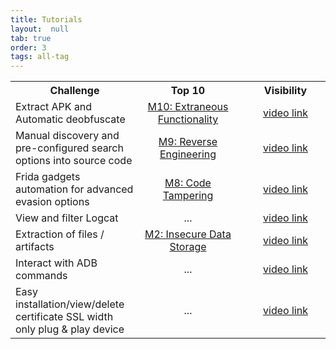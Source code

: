 ```yaml
---
title: Tutorials
layout:  null
tab: true
order: 3
tags: all-tag
---
```


<table>
  <tr>
    <th>Challenge</th>
    <th>Top 10</th>
    <th>Visibility</th>
  </tr>
  
  <tr>
    <td style="min-width: 190px;">Extract APK and Automatic deobfuscate</td>
    <td style="min-width: 140px; text-align: center; vertical-align: middle;"> <a href="https://owasp.org/www-project-mobile-top-10/2016-risks/m10-extraneous-functionality">M10: Extraneous Functionality</a> </td>
    <td style="min-width: 140px; text-align: center; vertical-align: middle;"><a href="https://youtube.com" target="_blank">video link</a></td>
  </tr>

  <tr>
    <td style="min-width: 190px;">Manual discovery and pre-configured search options into source code</td>
    <td style="min-width: 140px; text-align: center; vertical-align: middle;"> <a href="https://owasp.org/www-project-mobile-top-10/2016-risks/m9-reverse-engineering">M9: Reverse Engineering</a> </td>
    <td style="min-width: 140px; text-align: center; vertical-align: middle;"><a href="https://youtube.com" target="_blank">video link</a></td>
  </tr>
  
  <tr>
    <td style="min-width: 190px;">Frida gadgets automation for advanced evasion options</td>
    <td style="min-width: 140px; text-align: center; vertical-align: middle;"> <a href="https://owasp.org/www-project-mobile-top-10/2016-risks/m8-code-tampering">M8: Code Tampering</a> </td>
    <td style="min-width: 140px; text-align: center; vertical-align: middle;"><a href="https://youtube.com" target="_blank">video link</a></td>
  </tr>
  
  <tr>
    <td style="min-width: 190px;">View and filter Logcat</td>
    <td style="min-width: 140px; text-align: center; vertical-align: middle;">...</td>
    <td style="min-width: 140px; text-align: center; vertical-align: middle;"><a href="https://youtube.com" target="_blank">video link</a></td>
  </tr>
  
  <tr>
    <td style="min-width: 190px;">Extraction of files / artifacts</td>
    <td style="min-width: 140px; text-align: center; vertical-align: middle;"> <a href="https://owasp.org/www-project-mobile-top-10/2016-risks/m2-insecure-data-storage">M2: Insecure Data Storage</a> </td>
    <td style="min-width: 140px; text-align: center; vertical-align: middle;"><a href="https://youtube.com" target="_blank">video link</a></td>
  </tr>
  
  <tr>
    <td style="min-width: 190px;">Interact with ADB commands</td>
    <td style="min-width: 140px; text-align: center; vertical-align: middle;">...</td>
    <td style="min-width: 140px; text-align: center; vertical-align: middle;"><a href="https://youtube.com" target="_blank">video link</a></td>
  </tr>
  
  <tr>
    <td style="min-width: 190px;">Easy installation/view/delete certificate SSL width only plug & play device</td>
    <td style="min-width: 140px; text-align: center; vertical-align: middle;">...</td>
    <td style="min-width: 140px; text-align: center; vertical-align: middle;"><a href="https://youtube.com" target="_blank">video link</a></td>
  </tr>

</table>
